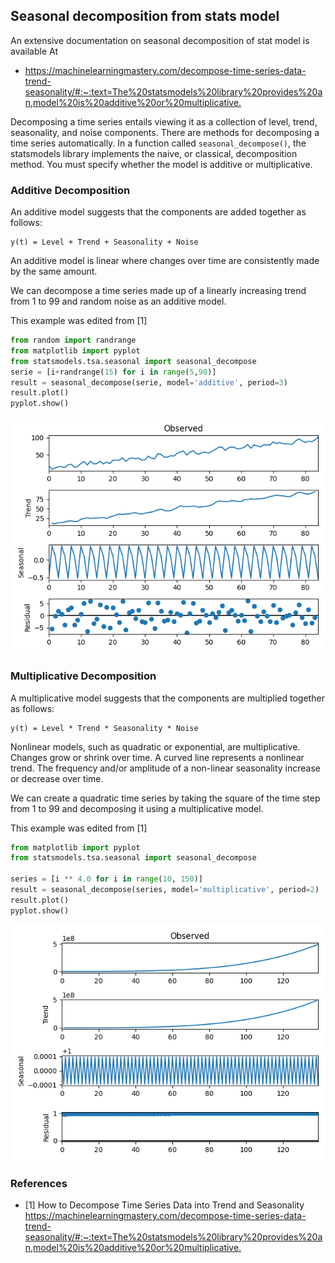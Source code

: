 ## Seasonal decomposition from stats model

An extensive documentation on seasonal decomposition of stat model is
available At

* <https://machinelearningmastery.com/decompose-time-series-data-trend-seasonality/#:~:text=The%20statsmodels%20library%20provides%20an,model%20is%20additive%20or%20multiplicative.>



Decomposing a time series entails viewing it as a collection of
level, trend, seasonality, and noise components.
There are methods for decomposing a time series automatically.
In a function called `seasonal_decompose()`, the statsmodels library 
implements the naive, or classical, decomposition method. You must 
specify whether the model is additive or multiplicative.

### Additive Decomposition

An additive model suggests that the components are added together as
follows:

```
y(t) = Level + Trend + Seasonality + Noise
```

An additive model is linear where changes over time are consistently made 
by the same amount.

We can decompose a time series made up of a linearly increasing trend from
1 to 99 and random noise as an additive model.

This example was edited from [1]

```python
from random import randrange
from matplotlib import pyplot
from statsmodels.tsa.seasonal import seasonal_decompose
serie = [i+randrange(15) for i in range(5,90)]
result = seasonal_decompose(serie, model='additive', period=3)
result.plot()
pyplot.show()
```
![img_2.png](img_2.png)

### Multiplicative Decomposition

A multiplicative model suggests that the components are multiplied together
as follows:
```
y(t) = Level * Trend * Seasonality * Noise
```
Nonlinear models, such as quadratic or exponential, are multiplicative. 
Changes grow or shrink over time. A curved line represents a nonlinear trend.
The frequency and/or amplitude of a non-linear seasonality increase or decrease
over time.

We can create a quadratic time series by taking the square of the time step from 
1 to 99 and decomposing it using a multiplicative model.

This example was edited from [1]

```python
from matplotlib import pyplot
from statsmodels.tsa.seasonal import seasonal_decompose

series = [i ** 4.0 for i in range(10, 150)]
result = seasonal_decompose(series, model='multiplicative', period=2)
result.plot()
pyplot.show()

```
![img_1.png](img_1.png)

### References
 * [1] How to Decompose Time Series Data into Trend and Seasonality  <https://machinelearningmastery.com/decompose-time-series-data-trend-seasonality/#:~:text=The%20statsmodels%20library%20provides%20an,model%20is%20additive%20or%20multiplicative.>
